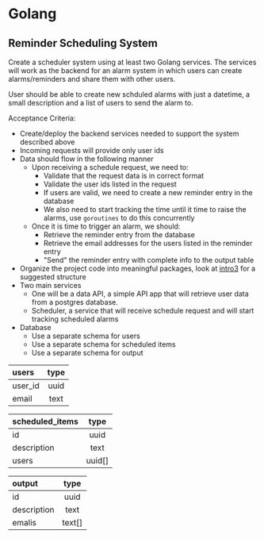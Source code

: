 # Golang

## Reminder Scheduling System

Create a scheduler system using at least two Golang services. The services will work as the backend for an alarm system in which users can create alarms/reminders and share them with other users.

User should be able to create new schduled alarms with just a datetime, a small description and a list of users to send the alarm to.

Acceptance Criteria:
- Create/deploy the backend services needed to support the system described above 
- Incoming  requests will provide only user ids 
- Data should flow in the following manner
  - Upon receiving a schedule request, we need to:
    - Validate that the request data is in correct format
    - Validate the user ids listed in the request
    - If users are valid, we need to create a new reminder entry in the database
    - We also need to start tracking the time until it time to raise the alarms, use `goroutines` to do this concurrently
  - Once it is time to trigger an alarm, we should:
    - Retrieve the reminder entry from the database
    - Retrieve the email addresses for the users listed in the reminder entry
    - "Send" the reminder entry with complete info to the output table
- Organize the project code into meaningful packages, look at [intro3](https://github.com/vorticist/golang-intro/blob/main/intro3/intro3.md#packages) for a suggested structure
- Two main services
  - One will be a data API, a simple API app that will retrieve user data from a postgres database.
  - Scheduler, a service that will receive schedule request and will start tracking scheduled alarms
- Database
  - Use a separate schema for users
  - Use a separate schema for scheduled items
  - Use a separate schema for output

| users   | type  |
| :------ | :---: |
| user_id | uuid  |
| email   | text  |


| scheduled_items |  type  |
| :-------------- | :----: |
| id              |  uuid  |
| description     |  text  |
| users           | uuid[] |

| output      |  type  |
| :---------- | :----: |
| id          |  uuid  |
| description |  text  |
| emalis      | text[] |